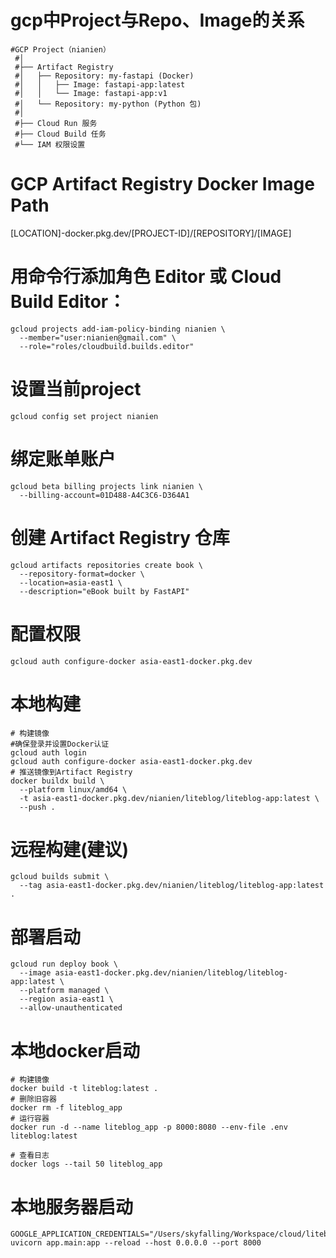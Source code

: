 
# gcp中Project与Repo、Image的关系
```text
#GCP Project（nianien）
 #│
 #├── Artifact Registry
 #│   ├── Repository: my-fastapi (Docker)
 #│   │   ├── Image: fastapi-app:latest
 #│   │   └── Image: fastapi-app:v1
 #│   └── Repository: my-python (Python 包)
 #│
 #├── Cloud Run 服务
 #├── Cloud Build 任务
 #└── IAM 权限设置

```
# GCP Artifact Registry Docker Image Path
[LOCATION]-docker.pkg.dev/[PROJECT-ID]/[REPOSITORY]/[IMAGE]

# 用命令行添加角色 Editor 或 Cloud Build Editor：
```shell
gcloud projects add-iam-policy-binding nianien \
  --member="user:nianien@gmail.com" \
  --role="roles/cloudbuild.builds.editor" 
```

# 设置当前project
```shell
gcloud config set project nianien
```

# 绑定账单账户
```shell
gcloud beta billing projects link nianien \
  --billing-account=01D488-A4C3C6-D364A1
```

# 创建 Artifact Registry 仓库
```shell
gcloud artifacts repositories create book \
  --repository-format=docker \
  --location=asia-east1 \
  --description="eBook built by FastAPI"
```


# 配置权限
```shell
gcloud auth configure-docker asia-east1-docker.pkg.dev
```
# 本地构建
```shell
# 构建镜像
#确保登录并设置Docker认证
gcloud auth login
gcloud auth configure-docker asia-east1-docker.pkg.dev
# 推送镜像到Artifact Registry
docker buildx build \
  --platform linux/amd64 \
  -t asia-east1-docker.pkg.dev/nianien/liteblog/liteblog-app:latest \
  --push .
```

# 远程构建(建议)
```shell
gcloud builds submit \
  --tag asia-east1-docker.pkg.dev/nianien/liteblog/liteblog-app:latest .
```

# 部署启动
```shell
gcloud run deploy book \
  --image asia-east1-docker.pkg.dev/nianien/liteblog/liteblog-app:latest \
  --platform managed \
  --region asia-east1 \
  --allow-unauthenticated
```

# 本地docker启动
```shell
# 构建镜像
docker build -t liteblog:latest .
# 删除旧容器
docker rm -f liteblog_app
# 运行容器
docker run -d --name liteblog_app -p 8000:8080 --env-file .env liteblog:latest

# 查看日志
docker logs --tail 50 liteblog_app
```

# 本地服务器启动
```shell
GOOGLE_APPLICATION_CREDENTIALS="/Users/skyfalling/Workspace/cloud/liteblog/credentials.json" uvicorn app.main:app --reload --host 0.0.0.0 --port 8000
```